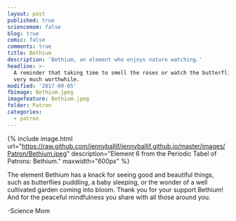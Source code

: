```yaml
---
layout: post
published: true
sciencemom: false
blog: true
comic: false
comments: true
title: Bethium
description: 'Bethium, an element who enjoys nature watching.'
headline: >-
  A reminder that taking time to smell the roses or watch the butterflies is
  very much worthwhile.
modified: '2017-09-05'
fbimage: Bethium.jpeg
imagefeature: Bethium.jpeg
folder: Patron
categories:
  - patron
---
```


{% include image.html url="https://raw.github.com/jennyballif/jennyballif.github.io/master/images/Patron/Bethium.jpeg" description="Element 6 from the Periodic Tabel of Patrons: Bethium." maxwidth="600px" %}


The element Bethium has a knack for seeing good and beautiful things, such as butterflies puddling, a baby sleeping, or the wonder of a well cultivated garden coming into bloom. Thank you for your support Bethium! And for the peaceful mindfulness you share with all those around you.

-Science Mom
